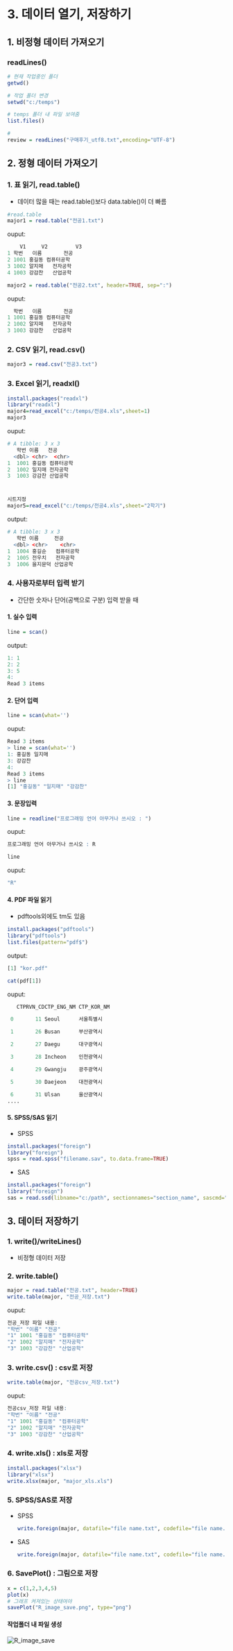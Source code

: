 # 3. 데이터 열기, 저장하기

## 1. 비정형 데이터 가져오기 
### readLines()
```R
# 현재 작업중인 폴더
getwd()

# 작업 폴더 변경
setwd("c:/temps")

# temps 폴더 내 파일 보여줌
list.files()

#
review = readLines("구매후기_utf8.txt",encoding="UTF-8")
```  

## 2. 정형 데이터 가져오기
### 1. 표 읽기, read.table()
- 데이터 많을 때는 read.table()보다 data.table()이 더 빠름
```R
#read.table
major1 = read.table("전공1.txt")
```
ouput:
```R
    V1     V2         V3
1 학번   이름       전공
2 1001 홍길동 컴퓨터공학
3 1002 알지매   전자공학
4 1003 강감찬   산업공학

```

```R
major2 = read.table("전공2.txt", header=TRUE, sep=":")
```

ouput:
```R
  학번   이름       전공
1 1001 홍길동 컴퓨터공학
2 1002 알지매   전자공학
3 1003 강감찬   산업공학
```
### 2. CSV 읽기, read.csv()
```R
major3 = read.csv("전공3.txt")
```

### 3. Excel 읽기, readxl()
```R
install.packages("readxl")
library("readxl")
major4=read_excel("c:/temps/전공4.xls",sheet=1)
major3
```
ouput:
```R
# A tibble: 3 x 3
   학번 이름   전공      
  <dbl> <chr>  <chr>     
1  1001 홍길동 컴퓨터공학
2  1002 일지매 전자공학  
3  1003 강감찬 산업공학
```  
#
```R
시트지정
major5=read_excel("c:/temps/전공4.xls",sheet="2학기")
```
output:
```R
# A tibble: 3 x 3
   학번 이름     전공      
  <dbl> <chr>    <chr>     
1  1004 홍길순   컴퓨터공학
2  1005 전우치   전자공학  
3  1006 을지문덕 산업공학  

```

### 4. 사용자로부터 입력 받기
- 간단한 숫자나 단어(공백으로 구분) 입력 받을 때
#### 1. 실수 입력
    
```R
line = scan()
```

output:
```R
1: 1
2: 2
3: 5
4: 
Read 3 items
```
#### 2. 단어 입력
```R    
line = scan(what='')
``` 

ouput:
```R
Read 3 items
> line = scan(what='')
1: 홍길동 일지매
3: 강감찬
4: 
Read 3 items
> line
[1] "홍길동" "일지매" "강감찬"
```
#### 3. 문장입력
```R
line = readline("프로그래밍 언어 아무거나 쓰시오 : ")
```
ouput:
```R
프로그래밍 언어 아무거나 쓰시오 : R
```
```R
line
```
ouput:
```R
"R"
``` 

#### 4. PDF 파일 읽기
- pdftools외에도 tm도 있음
```R
install.packages("pdftools")
library("pdftools")
list.files(pattern="pdf$")
```
output:
```R
[1] "kor.pdf"
```   
```R
cat(pdf[1])
```
ouput:
```R
   CTPRVN_CDCTP_ENG_NM CTP_KOR_NM

 0       11 Seoul      서울특별시

 1       26 Busan      부산광역시

 2       27 Daegu      대구광역시

 3       28 Incheon    인천광역시

 4       29 Gwangju    광주광역시

 5       30 Daejeon    대전광역시

 6       31 Ulsan      울산광역시
....
```

#### 5. SPSS/SAS 읽기
- SPSS

```R
install.packages("foreign")
library("foreign")
spss = read.spss("filename.sav", to.data.frame=TRUE)
```

- SAS
```R    
install.packages("foreign")
library("foreign")
sas = read.ssd(libname="c:/path", sectionnames="section_name", sascmd="C:/Program Files/SAS 설치된 경로");
```

## 3. 데이터 저장하기
### 1. write()/writeLines()
- 비정형 데이터 저장
### 2. write.table() 
```R
major = read.table("전공.txt", header=TRUE)
write.table(major, "전공_저장.txt")
```
ouput:
```R
전공_저장 파일 내용:
"학번" "이름" "전공"
"1" 1001 "홍길동" "컴퓨터공학"
"2" 1002 "알지매" "전자공학"
"3" 1003 "강감찬" "산업공학"
```

### 3. write.csv() : csv로 저장
```R
write.table(major, "전공csv_저장.txt")
```
ouput:
```R
전공csv_저장 파일 내용:
"학번" "이름" "전공"
"1" 1001 "홍길동" "컴퓨터공학"
"2" 1002 "알지매" "전자공학"
"3" 1003 "강감찬" "산업공학"
```

### 4. write.xls() : xls로 저장
```R
install.packages("xlsx")
library("xlsx")
write.xlsx(major, "major_xls.xls")
```
### 5. SPSS/SAS로 저장
- SPSS
    ```R
    write.foreign(major, datafile="file name.txt", codefile="file name.sas", package="SPSS")
    ```
- SAS
    ```R
    write.foreign(major, datafile="file name.txt", codefile="file name.sas", package="SAS")
    ```
    
### 6. SavePlot() : 그림으로 저장
```R
x = c(1,2,3,4,5)
plot(x)
# 그래프 켜져있는 상태여야 
savePlot("R_image_save.png", type="png")
```
#### 작업폴더 내 파일 생성
![R_image_save](./image/R_image_save.png)
